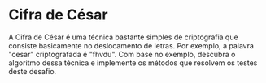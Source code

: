 # Cifra de César

A Cifra de César é uma técnica bastante simples de criptografia que consiste
basicamente no deslocamento de letras. Por exemplo, a palavra "cesar"
criptografada é "fhvdu". Com base no exemplo, descubra o algoritmo dessa técnica e
implemente os métodos que resolvem os testes deste desafio.

